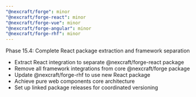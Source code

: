 ```yaml
---
"@nexcraft/forge": minor
"@nexcraft/forge-react": minor
"@nexcraft/forge-vue": minor
"@nexcraft/forge-angular": minor
"@nexcraft/forge-rhf": minor
---
```


Phase 15.4: Complete React package extraction and framework separation

- Extract React integration to separate @nexcraft/forge-react package
- Remove all framework integrations from core @nexcraft/forge package
- Update @nexcraft/forge-rhf to use new React package
- Achieve pure web components core architecture
- Set up linked package releases for coordinated versioning